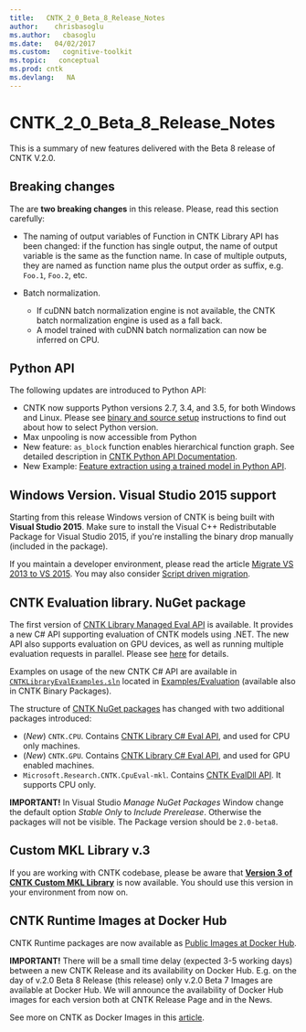 ```yaml
---
title:   CNTK_2_0_Beta_8_Release_Notes
author:    chrisbasoglu
ms.author:   cbasoglu
ms.date:   04/02/2017
ms.custom:   cognitive-toolkit
ms.topic:   conceptual
ms.prod: cntk
ms.devlang:   NA
---
```


# CNTK_2_0_Beta_8_Release_Notes

This is a summary of new features delivered with the Beta 8 release of CNTK V.2.0.

## Breaking changes

The are **two breaking changes** in this release. Please, read this section carefully:

* The naming of output variables of Function in CNTK Library API has been changed: if the function has single output, the name of output variable is the same as the function name. In case of multiple outputs, they are named as function name plus the output order as suffix, e.g.  `Foo.1`, `Foo.2`, etc. 

* Batch normalization.
  * If cuDNN batch normalization engine is not available, the CNTK batch normalization engine is used as a fall back.
  * A model trained with cuDNN batch normalization can now be inferred on CPU.

## Python API

The following updates are introduced to Python API:

* CNTK now supports Python versions 2.7, 3.4, and 3.5, for both Windows and Linux. Please see [binary and source setup](../Setup-CNTK-on-your-machine.md) instructions to find out about how to select Python version.
* Max unpooling is now accessible from Python
* New feature: ```as_block``` function enables hierarchical function graph. See detailed description in [CNTK Python API Documentation](https://cntk.ai/pythondocs/cntk.ops.html?highlight=as_block#cntk.ops.as_block).
* New Example: [Feature extraction using a trained model in Python API](https://github.com/Microsoft/CNTK/tree/v2.0.beta8.0/Examples/Image/FeatureExtraction).

## Windows Version. Visual Studio 2015 support

Starting from this release Windows version of CNTK is being built with **Visual Studio 2015**. Make sure to install the Visual C++ Redistributable Package for Visual Studio 2015, if you're installing the binary drop manually (included in the package).

If you maintain a developer environment, please read the article [Migrate VS 2013 to VS 2015](../Setup-Migrate-VS13-to-VS15.md). You may also consider [Script driven migration](../Setup-CNTK-with-script-on-Windows.md).

## CNTK Evaluation library. NuGet package

The first version of [CNTK Library Managed Eval API](../CNTK-Library-Evaluation-on-Windows.md) is available. It provides a new C# API supporting evaluation of CNTK models using .NET. The new API also supports evaluation on GPU devices, as well as running multiple evaluation requests in parallel. Please see [here](../CNTK-Library-Evaluation-on-Windows.md) for details. 

Examples on usage of the new CNTK C# API are available in [`CNTKLibraryEvalExamples.sln`](https://github.com/Microsoft/CNTK/blob/v2.0.beta8.0/Examples/Evaluation/CNTKLibraryEvalExamples.sln) located in [Examples/Evaluation](https://github.com/Microsoft/CNTK/tree/v2.0.beta8.0/Examples/Evaluation) (available also in CNTK Binary Packages). 

The structure of [CNTK NuGet packages](../NuGet-Package.md) has changed with two additional packages introduced: 
* (*New*) `CNTK.CPU`. Contains [CNTK Library C# Eval API](../CNTK-Library-Evaluation-on-Windows.md), and used for CPU only machines.
* (*New*) `CNTK.GPU`. Contains [CNTK Library C# Eval API](../CNTK-Library-Evaluation-on-Windows.md), and used for GPU enabled machines.
* `Microsoft.Research.CNTK.CpuEval-mkl`. Contains [CNTK EvalDll API](../EvalDll-Evaluation-Overview.md). It supports CPU only.  

**IMPORTANT!** In Visual Studio *Manage NuGet Packages* Window change the default option *Stable Only* to *Include Prerelease*. Otherwise the packages will not be visible. The Package version should be ```2.0-beta8```.

## Custom MKL Library v.3

If you are working with CNTK codebase, please be aware that [**Version 3 of CNTK Custom MKL Library**](https://www.microsoft.com/en-us/cognitive-toolkit/download-math-kernel-library/) is now available. You should use this version in your environment from now on.

## CNTK Runtime Images at Docker Hub

CNTK Runtime packages are now available as [Public Images at Docker Hub](https://hub.docker.com/r/microsoft/cntk/).

**IMPORTANT!** There will be a small time delay (expected 3-5 working days) between a new CNTK Release and its availability on Docker Hub. E.g. on the day of v.2.0 Beta 8 Release (this release) only v.2.0 Beta 7 Images are available at Docker Hub. We will announce the availability of Docker Hub images for each version both at CNTK Release Page and in the News.

See more on CNTK as Docker Images in this [article](../CNTK-Docker-Containers.md).
